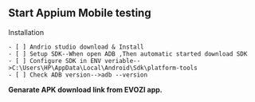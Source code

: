 ## Start Appium Mobile testing
Installation

```
- [ ] Andrio studio download & Install
- [ ] Setup SDK--When open ADB ,Then automatic started download SDK
- [ ] Configure SDK in ENV veriable-->C:\Users\HP\AppData\Local\Android\Sdk\platform-tools
- [ ] Check ADB version-->adb --version
```

**Genarate APK download link from EVOZI app.**


